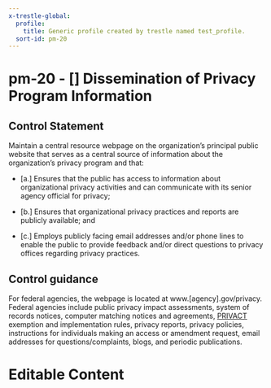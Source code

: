 ```yaml
---
x-trestle-global:
  profile:
    title: Generic profile created by trestle named test_profile.
  sort-id: pm-20
---
```


# pm-20 - \[\] Dissemination of Privacy Program Information

## Control Statement

Maintain a central resource webpage on the organization’s principal public website that serves as a central source of information about the organization’s privacy program and that:

- \[a.\] Ensures that the public has access to information about organizational privacy activities and can communicate with its senior agency official for privacy;

- \[b.\] Ensures that organizational privacy practices and reports are publicly available; and

- \[c.\] Employs publicly facing email addresses and/or phone lines to enable the public to provide feedback and/or direct questions to privacy offices regarding privacy practices.

## Control guidance

For federal agencies, the webpage is located at www.[agency].gov/privacy. Federal agencies include public privacy impact assessments, system of records notices, computer matching notices and agreements, [PRIVACT](#18e71fec-c6fd-475a-925a-5d8495cf8455) exemption and implementation rules, privacy reports, privacy policies, instructions for individuals making an access or amendment request, email addresses for questions/complaints, blogs, and periodic publications.

# Editable Content

<!-- Make additions and edits below -->
<!-- The above represents the contents of the control as received by the profile, prior to additions. -->
<!-- If the profile makes additions to the control, they will appear below. -->
<!-- The above markdown may not be edited but you may edit the content below, and/or introduce new additions to be made by the profile. -->
<!-- If there is a yaml header at the top, parameter values may be edited. Use --set-parameters to incorporate the changes during assembly. -->
<!-- The content here will then replace what is in the profile for this control, after running profile-assemble. -->
<!-- The current profile has no added parts for this control, but you may add new ones here. -->
<!-- Each addition must have a heading either of the form ## Control my_addition_name -->
<!-- or ## Part a. (where the a. refers to one of the control statement labels.) -->
<!-- "## Control" parts are new parts added after the statement part. -->
<!-- "## Part" parts are new parts added into the top-level statement part with that label. -->
<!-- Subparts may be added with nested hash levels of the form ### My Subpart Name -->
<!-- underneath the parent ## Control or ## Part being added -->
<!-- See https://ibm.github.io/compliance-trestle/tutorials/ssp_profile_catalog_authoring/ssp_profile_catalog_authoring for guidance. -->
